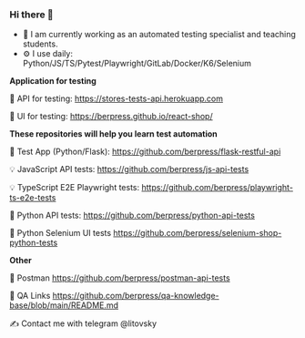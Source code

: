 ### Hi there 👋

- 🔭 I am currently working as an automated testing specialist and teaching students.
- ⚙️ I use daily: Python/JS/TS/Pytest/Playwright/GitLab/Docker/K6/Selenium

**Application for testing**


🐍 API for testing: https://stores-tests-api.herokuapp.com

🚀 UI for testing: https://berpress.github.io/react-shop/


**These repositories will help you learn test automation**

🚀 Test App (Python/Flask): https://github.com/berpress/flask-restful-api

💡 JavaScript API tests: https://github.com/berpress/js-api-tests

💡 TypeScript E2E Playwright tests: https://github.com/berpress/playwright-ts-e2e-tests

🐍 Python API tests: https://github.com/berpress/python-api-tests

🐍 Python Selenium UI tests https://github.com/berpress/selenium-shop-python-tests

**Other**

🔎 Postman https://github.com/berpress/postman-api-tests

📖 QA Links https://github.com/berpress/qa-knowledge-base/blob/main/README.md

✍️ Contact me with telegram @litovsky
